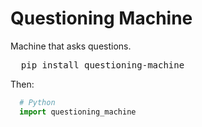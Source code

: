 # Questioning Machine
Machine that asks questions.
<pre>
  pip install questioning-machine
</pre>
Then:
```Python
  # Python
  import questioning_machine
```
